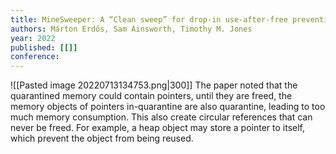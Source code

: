 ```yaml
---
title: MineSweeper: A “Clean sweep” for drop-in use-after-free prevention
authors: Márton Erdős, Sam Ainsworth, Timothy M. Jones
year: 2022
published: [[]]
conference: 
---
```

![[Pasted image 20220713134753.png|300]]
The paper noted that the quarantined memory could contain pointers, until they are freed, the memory objects of pointers in-quarantine are also quarantine, leading to too much memory consumption. This also create circular references that can never be freed. For example, a heap object may store a pointer to itself, which prevent the object from being reused.

